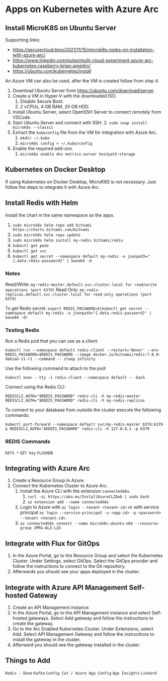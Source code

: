 # Apps on Kubernetes with Azure Arc

## Install MicroK8S on Ubuntu Server

Supporting links:

- <https://securecloud.blog/2021/11/15/microk8s-notes-on-installation-with-azure-arc/>
- <https://www.linkedin.com/pulse/multi-cloud-experiment-azure-arc-kubernetes-raspberry-brian-amedro/>
- <https://ubuntu.com/kubernetes/install>

An Azure VM can also be used, after the VM is created follow from step 4.

1. Download Ubuntu Server from <https://ubuntu.com/download/server>.
2. Create a VM in Hyper-V with the downloaded ISO.
   1. Disable Secure Boot.
   2. 2 vCPUs, 4 GB RAM, 20 GB HDD.
3. Install Ubuntu Server, select OpenSSH Server to connect remotely from VSCode.
4. Start Ubuntu Server and connect with SSH.
   2. `sudo snap install microk8s --classic`
5. Extract the `kubeconfig` file from the VM for integration with Azure Arc.
   1. `mkdir ~/.kube`
   2. `microk8s config > ~/.kube/config`
6. Enable the required add-ons.
   1. `microk8s enable dns metrics-server hostpath-storage`

## Kubernetes on Docker Desktop

If using Kubernetes on Docker Desktop, MicroK8S is not necessary.
Just follow the steps to integrate it with Azure Arc.

## Install Redis with Helm

Install the chart in the same namespace as the apps.

1. `sudo microk8s helm repo add bitnami https://charts.bitnami.com/bitnami`
2. `sudo microk8s helm repo update`
3. `sudo microk8s helm install my-redis bitnami/redis`
4. `kubectl get pods`
5. `kubectl get svc`
6. `kubectl get secret --namespace default my-redis -o jsonpath="{.data.redis-password}" | base64 -d`

### Notes

Read/Write: `my-redis-master.default.svc.cluster.local for read/write operations (port 6379)`
Read Only: `my-redis-replicas.default.svc.cluster.local for read-only operations (port 6379)`

To get Redis secret: `export REDIS_PASSWORD=$(kubectl get secret --namespace default my-redis -o jsonpath="{.data.redis-password}" | base64 -d)`

### Testing Redis

Run a Redis pod that you can use as a client:

`kubectl run --namespace default redis-client --restart='Never' --env REDIS_PASSWORD=$REDIS_PASSWORD --image docker.io/bitnami/redis:7.0.9-debian-11-r1 --command -- sleep infinity`

Use the following command to attach to the pod:

`kubectl exec --tty -i redis-client --namespace default -- bash`

Connect using the Redis CLI:

`REDISCLI_AUTH="$REDIS_PASSWORD" redis-cli -h my-redis-master`
`REDISCLI_AUTH="$REDIS_PASSWORD" redis-cli -h my-redis-replicas`

To connect to your database from outside the cluster execute the following commands:

`kubectl port-forward --namespace default svc/my-redis-master 6379:6379 & REDISCLI_AUTH="$REDIS_PASSWORD" redis-cli -h 127.0.0.1 -p 6379`

### REDIS Commands

`KEYS *`
`GET key`
`FLUSHDB`

## Integrating with Azure Arc

1. Create a Resource Group in Azure.
2. Connect the Kubernetes Cluster to Azure Arc.
   1. Install the Azure CLI with the extension `connectedk8s`.
      1. `curl -sL https://aka.ms/InstallAzureCLIDeb | sudo bash`
      2. `az extension add --name connectedk8s`
   2. Login to Azure with `az login --tenant <tenant-id>` or with service principal `az login --service-principal -u <app-id> -p <password> --tenant <tenant-id>`.
   3. `az connectedk8s connect --name microk8s-ubuntu-x64 --resource-group JPRG-ALZ-LZ4`

## Integrate with Flux for GitOps

1. In the Azure Portal, go to the Resource Group and select the Kubernetes Cluster. Under Settings, select GitOps. Select the GitOps provider and follow the instructions to connect to the Git repository.
2. Afterwards you should see your apps deployed in the cluster.

## Integrate with Azure API Management Self-hosted Gateway

1. Create an API Management instance.
2. In the Azure Portal, go to the API Management instance and select Self-hosted gateways. Select Add gateway and follow the instructions to create the gateway.
3. Go to the Arc Enabled Kubernetes Cluster. Under Extensions, select Add. Select API Management Gateway and follow the instructions to install the gateway in the cluster.
4. Afterward you should see the gateway installed in the cluster.

## Things to Add

`Redis - Done`
`Kafka`
`Config Cat / Azure App Config`
`App Insights`
`Linkerd`
